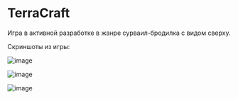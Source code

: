# TerraCraft
Игра в активной разработке в жанре сурваил-бродилка с видом сверху.

Скриншоты из игры:

![image](https://github.com/Fu1lerene/TerraCraft/assets/89967447/43644b61-7998-4e5a-8636-580849e3dffe)

![image](https://github.com/Fu1lerene/TerraCraft/assets/89967447/0e827828-3c02-4c52-8cd4-444fb00fa2cd)

![image](https://github.com/Fu1lerene/TerraCraft/assets/89967447/c01e8e43-fe3f-4a47-90b8-be6ee0118a8e)

